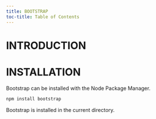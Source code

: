 ```yaml
---
title: BOOTSTRAP
toc-title: Table of Contents
---
```


# INTRODUCTION



# INSTALLATION

Bootstrap can be installed with the Node Package Manager.

``` bash
npm install bootstrap
```

Bootstrap is installed in the current directory.